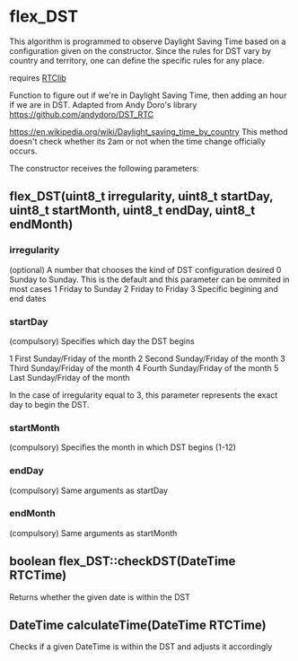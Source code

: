 # flex_DST
This algorithm is programmed to observe Daylight Saving Time based on a configuration given on the constructor. Since the rules for DST vary by country and territory, one can define the specific rules for any place.

requires [RTClib](https://github.com/adafruit/RTClib/)

Function to figure out if we're in Daylight Saving Time, then adding an hour if we are in DST.
Adapted from Andy Doro's library
https://github.com/andydoro/DST_RTC

https://en.wikipedia.org/wiki/Daylight_saving_time_by_country
This method doesn't check whether its 2am or not when the time change officially occurs.

The constructor receives the following parameters:

## flex_DST(uint8_t irregularity, uint8_t startDay, uint8_t startMonth, uint8_t endDay, uint8_t endMonth)

### irregularity
  (optional) A number that chooses the kind of DST configuration desired
  0   Sunday to Sunday. This is the default and this parameter can be ommited in most cases
  1   Friday to Sunday
  2   Friday to Friday
  3   Specific begining and end dates

### startDay
  (compulsory) Specifies which day the DST begins

  1   First Sunday/Friday of the month
  2   Second Sunday/Friday of the month
  3   Third Sunday/Friday of the month
  4   Fourth Sunday/Friday of the month
  5   Last Sunday/Friday of the month

  In the case of irregularity equal to 3, this parameter represents the exact day to begin the DST.

### startMonth
  (compulsory) Specifies the month in which DST begins (1-12)

### endDay
  (compulsory) Same arguments as startDay

### endMonth
  (compulsory) Same arguments as startMonth


## boolean flex_DST::checkDST(DateTime RTCTime)
  Returns whether the given date is within the DST


## DateTime calculateTime(DateTime RTCTime)
  Checks if a given DateTime is within the DST and adjusts it accordingly
